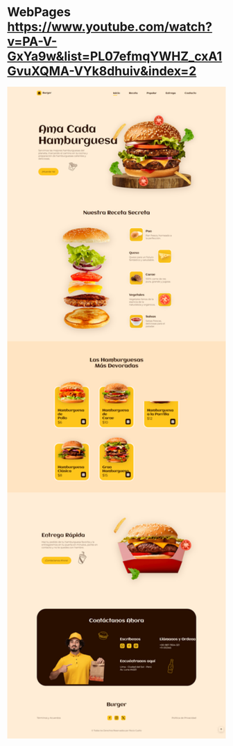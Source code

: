 # WebPages https://www.youtube.com/watch?v=PA-V-GxYa9w&list=PL07efmqYWHZ_cxA1GvuXQMA-VYk8dhuiv&index=2
<p align="center">
  <img src="preview.png" alt="preview del proyecto"  width="1600">
</p>